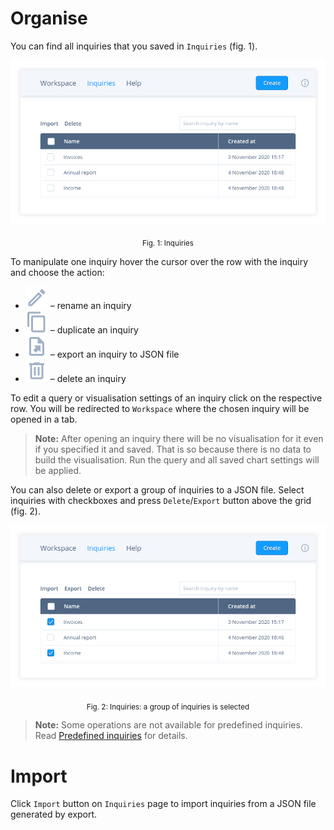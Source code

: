 # Organise

You can find all inquiries that you saved in `Inquiries` (fig. 1).

<p align="center"> <img class="figure" src="./img/Screenshot_my_inquiries.png"
width="700"/> </p>

<p align="center"> <sub> Fig. 1: Inquiries </sub> </p>

To manipulate one inquiry hover the cursor over the row with the inquiry and
choose the action:

* <img src="./img/rename.svg"/> – rename an inquiry
* <img src="./img/copy.svg"/> – duplicate an inquiry
* <img src="./img/file-export.svg"/> – export an inquiry to JSON file
* <img src="./img/delete.svg"/> – delete an inquiry

To edit a query or visualisation settings of an inquiry click on the respective
row. You will be redirected to `Workspace` where the chosen inquiry will be
opened in a tab.

> **Note:** After opening an inquiry there will be no visualisation for it even
> if you specified it and saved. That is so because there is no data to build
> the visualisation. Run the query and all saved chart settings will be applied.

You can also delete or export a group of inquiries to a JSON file. Select
inquiries with checkboxes and press `Delete`/`Export` button above the grid
(fig. 2).

<p align="center"> <img class="figure" src="./img/Screenshot_group.png?0.15.0"
width="600"/>  </p>


<p align="center"> <sub> Fig. 2: Inquiries: a group of inquiries is selected
</sub> </p>

> **Note:** Some operations are not available for predefined inquiries. Read
> [Predefined inquiries][1] for details.

# Import

Click `Import` button on `Inquiries` page to import inquiries from a JSON file
generated by export.

[1]: Predefined-inquiries
